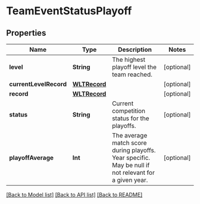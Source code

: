 # TeamEventStatusPlayoff

## Properties
Name | Type | Description | Notes
------------ | ------------- | ------------- | -------------
**level** | **String** | The highest playoff level the team reached. | [optional] 
**currentLevelRecord** | [**WLTRecord**](WLTRecord.md) |  | [optional] 
**record** | [**WLTRecord**](WLTRecord.md) |  | [optional] 
**status** | **String** | Current competition status for the playoffs. | [optional] 
**playoffAverage** | **Int** | The average match score during playoffs. Year specific. May be null if not relevant for a given year. | [optional] 

[[Back to Model list]](../README.md#documentation-for-models) [[Back to API list]](../README.md#documentation-for-api-endpoints) [[Back to README]](../README.md)


